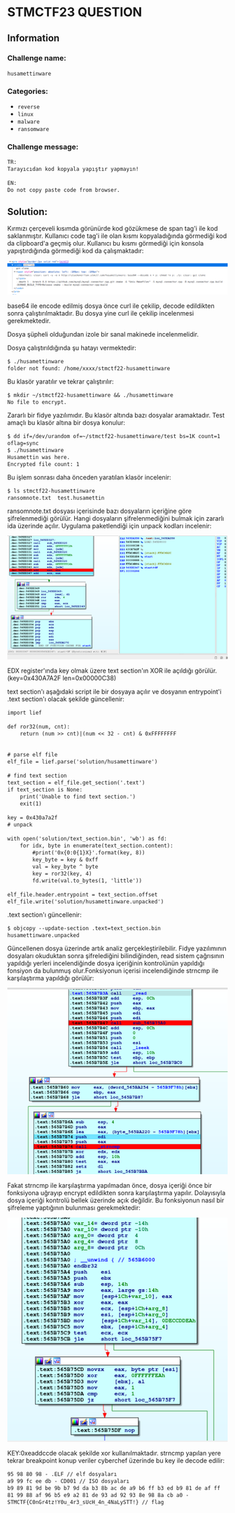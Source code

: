 # STMCTF23 QUESTION

## Information
### Challenge name: 

`husamettinware`

### Categories:
 - `reverse`
 - `linux`
 - `malware`
 - `ransomware`

### Challenge message:
```
TR:
Tarayıcıdan kod kopyala yapıştır yapmayın!

EN:
Do not copy paste code from browser.

```

## Solution:

Kırmızı çerçeveli kısımda görünürde kod gözükmese de span tag'i ile kod saklanmıştır. Kullanıcı code tag'i ile olan kısmı kopyaladığında görmediği kod da clipboard'a geçmiş olur. Kullanıcı bu kısmı görmediği için konsola yapıştırdığında görmediği kod da çalışmaktadır:

![](solution/inspect.png "zararli kod")

base64 ile encode edilmiş dosya önce curl ile çekilip, decode edildikten sonra çalıştırılmaktadır. Bu dosya yine curl ile çekilip incelenmesi gerekmektedir.

Dosya şüpheli olduğundan izole bir sanal makinede incelenmelidir.

Dosya çalıştırıldığında şu hatayı vermektedir:

    $ ./husamettinware 
    folder not found: /home/xxxx/stmctf22-husamettinware


Bu klasör yaratılır ve tekrar çalıştırılır:

    $ mkdir ~/stmctf22-husamettinware && ./husamettinware 
    No file to encrypt.


Zararlı bir fidye yazılımıdır. Bu klasör altında bazı dosyalar aramaktadır. Test amaçlı bu klasör altına bir dosya konulur:

    $ dd if=/dev/urandom of=~/stmctf22-husamettinware/test bs=1K count=1 oflag=sync
    $ ./husamettinware 
    Husamettin was here.
    Encrypted file count: 1


Bu işlem sonrası daha önceden yaratılan klasör incelenir:

    $ ls stmctf22-husamettinware
    ransomnote.txt  test.husamettin

ransomnote.txt dosyası içerisinde bazı dosyaların içeriğine göre şifrelenmediği görülür. Hangi dosyaların şifrelenmediğini bulmak için zararlı ida üzerinde açılır. Uygulama paketlendiği için unpack kodları incelenir:


![](solution/unpack1.png "unpack1")

EDX register'ında key olmak üzere text section'ın XOR ile açıldığı görülür. (key=0x430A7A2F len=0x00000C38)

text section'ı aşağıdaki script ile bir dosyaya açılır ve dosyanın entrypoint'i .text section'ı olacak şekilde güncellenir:

```
import lief

def ror32(num, cnt):
    return (num >> cnt)|(num << 32 - cnt) & 0xFFFFFFFF


# parse elf file
elf_file = lief.parse('solution/husamettinware')

# find text section
text_section = elf_file.get_section('.text')
if text_section is None:
    print('Unable to find text section.')
    exit(1)

key = 0x430a7a2f
# unpack

with open('solution/text_section.bin', 'wb') as fd:
    for idx, byte in enumerate(text_section.content):
        #print('0x{0:0{1}X}'.format(key, 8))
        key_byte = key & 0xff
        val = key_byte ^ byte
        key = ror32(key, 4)
        fd.write(val.to_bytes(1, 'little'))

elf_file.header.entrypoint = text_section.offset
elf_file.write('solution/husamettinware.unpacked')
```


.text section'ı güncellenir:

    $ objcopy --update-section .text=text_section.bin husamettinware.unpacked


Güncellenen dosya üzerinde artık analiz gerçekleştirilebilir. Fidye yazılımının dosyaları okuduktan sonra şifrelediğini bilindiğinden, read sistem çağrısının yapıldığı yerleri incelendiğinde dosya içeriğinin kontrolünün yapıldığı fonsiyon da bulunmuş olur.Fonksiyonun içerisi incelendiğinde strncmp ile karşılaştırma yapıldığı görülür:


![](solution/filecontent1.png "read")

Fakat strncmp ile karşılaştırma yapılmadan önce, dosya içeriği önce bir fonksiyona uğrayıp encrypt edildikten sonra karşılaştırma yapılır. Dolayısıyla dosya içeriği kontrolü bellek üzerinde açık değildir. Bu fonksiyonun nasıl bir şifreleme yaptığının bulunması gerekmektedir:


![](solution/filecontent2.png "xor")

KEY:0xeaddccde olacak şekilde xor kullanılmaktadır. strncmp yapılan yere tekrar breakpoint konup veriler cyberchef üzerinde bu key ile decode edilir:

    95 98 80 98 - .ELF // elf dosyaları
    a9 99 fc ee db - CD001 // ISO dosyaları
    b9 89 81 9d be 9b b7 9d da b3 8b ac de a9 b6 ff b3 ed b9 81 de af ff 81 99 88 af 96 b5 e9 a2 81 de 93 ad 92 93 8e 98 8a cb a0 - STMCTF{C0nGr4tz!Y0u_4r3_sUcH_4n_4NaLySTT!} // flag
